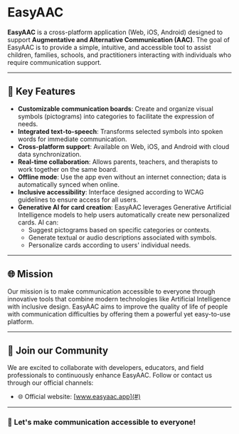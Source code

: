 # EasyAAC

**EasyAAC** is a cross-platform application (Web, iOS, Android) designed to support **Augmentative and Alternative Communication (AAC)**. The goal of EasyAAC is to provide a simple, intuitive, and accessible tool to assist children, families, schools, and practitioners interacting with individuals who require communication support.

---

## 🎯 **Key Features**
- **Customizable communication boards**: Create and organize visual symbols (pictograms) into categories to facilitate the expression of needs.
- **Integrated text-to-speech**: Transforms selected symbols into spoken words for immediate communication.
- **Cross-platform support**: Available on Web, iOS, and Android with cloud data synchronization.
- **Real-time collaboration**: Allows parents, teachers, and therapists to work together on the same board.
- **Offline mode**: Use the app even without an internet connection; data is automatically synced when online.
- **Inclusive accessibility**: Interface designed according to WCAG guidelines to ensure access for all users.
- **Generative AI for card creation**: EasyAAC leverages Generative Artificial Intelligence models to help users automatically create new personalized cards. AI can:
    - Suggest pictograms based on specific categories or contexts.
    - Generate textual or audio descriptions associated with symbols.
    - Personalize cards according to users' individual needs.

---

## 🌐 **Mission**
Our mission is to make communication accessible to everyone through innovative tools that combine modern technologies like Artificial Intelligence with inclusive design. EasyAAC aims to improve the quality of life of people with communication difficulties by offering them a powerful yet easy-to-use platform.

---

## 🔗 **Join our Community**
We are excited to collaborate with developers, educators, and field professionals to continuously enhance EasyAAC. Follow or contact us through our official channels:
- 🌐 Official website: [www.easyaac.app](#)
---

### 🌟 **Let's make communication accessible to everyone!**